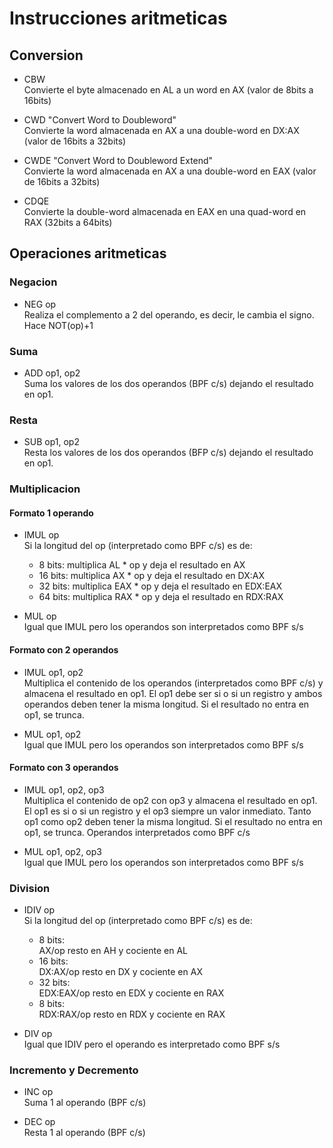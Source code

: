 # Instrucciones aritmeticas

## Conversion

- CBW<br>
Convierte el byte almacenado en AL a un word en AX (valor de 8bits a 16bits)

- CWD "Convert Word to Doubleword"<br>
Convierte la word almacenada en AX a una double-word en DX:AX (valor de 16bits a 32bits)

- CWDE "Convert Word to Doubleword Extend"<br>
Convierte la word almacenada en AX a una double-word en EAX (valor de 16bits a 32bits)

- CDQE<br>
Convierte la double-word almacenada en EAX en una quad-word en RAX (32bits a 64bits)

## Operaciones aritmeticas

### Negacion
- NEG op<br>
Realiza el complemento a 2 del operando, es decir, le cambia el signo. Hace NOT(op)+1

### Suma
- ADD op1, op2<br>
Suma los valores de los dos operandos (BPF c/s) dejando el resultado en op1.

### Resta
- SUB op1, op2 <br>
Resta los valores de los dos operandos (BFP c/s) dejando el resultado en op1.

### Multiplicacion
#### Formato 1 operando
- IMUL op<br>
Si la longitud del op (interpretado como BPF c/s) es de:
    * 8 bits: multiplica AL * op y deja el resultado en AX
    * 16 bits: multiplica AX * op y deja el resultado en DX:AX
    * 32 bits: multiplica EAX * op y deja el resultado en EDX:EAX
    * 64 bits: multiplica RAX * op y deja el resultado en RDX:RAX

- MUL op <br>
Igual que IMUL pero los operandos son interpretados como BPF s/s

#### Formato con 2 operandos
- IMUL op1, op2<br>
Multiplica el contenido de los operandos (interpretados como BPF c/s) y almacena el resultado en op1.
El op1 debe ser si o si un registro y ambos operandos deben tener la misma longitud.
Si el resultado no entra en op1, se trunca.

- MUL op1, op2<br>
Igual que IMUL pero los operandos son interpretados como BPF s/s

#### Formato con 3 operandos
- IMUL op1, op2, op3<br>
Multiplica el contenido de op2 con op3 y almacena el resultado en op1. 
El op1 es si o si un registro y el op3 siempre un valor inmediato. 
Tanto op1 como op2 deben tener la misma longitud.
Si el resultado no entra en op1, se trunca.
Operandos interpretados como BPF c/s

- MUL op1, op2, op3<br>
Igual que IMUL pero los operandos son interpretados como BPF s/s

### Division
- IDIV op<br>
Si la longitud del op (interpretado como BPF c/s) es de:
    * 8 bits:<br>
    AX/op       resto en AH y cociente en AL
    * 16 bits:<br>
    DX:AX/op    resto en DX y cociente en AX
    * 32 bits:<br>
    EDX:EAX/op  resto en EDX y cociente en RAX
    * 8 bits:<br>
    RDX:RAX/op  resto en RDX y cociente en RAX
    
- DIV op<br>
Igual que IDIV pero el operando es interpretado como BPF s/s

### Incremento y Decremento
- INC op<br>
Suma 1 al operando (BPF c/s)

- DEC op<br>
Resta 1 al operando (BPF c/s)

